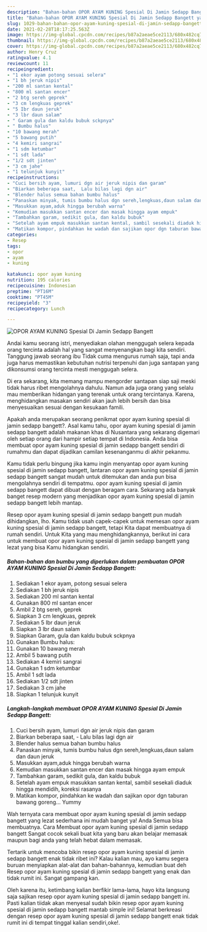 ```yaml
---
description: "Bahan-bahan OPOR AYAM KUNING Spesial Di Jamin Sedapp Bangett yang enak dan Mudah Dibuat"
title: "Bahan-bahan OPOR AYAM KUNING Spesial Di Jamin Sedapp Bangett yang enak dan Mudah Dibuat"
slug: 1029-bahan-bahan-opor-ayam-kuning-spesial-di-jamin-sedapp-bangett-yang-enak-dan-mudah-dibuat
date: 2021-02-28T18:17:25.563Z
image: https://img-global.cpcdn.com/recipes/b87a2aeae5ce2113/680x482cq70/opor-ayam-kuning-spesial-di-jamin-sedapp-bangett-foto-resep-utama.jpg
thumbnail: https://img-global.cpcdn.com/recipes/b87a2aeae5ce2113/680x482cq70/opor-ayam-kuning-spesial-di-jamin-sedapp-bangett-foto-resep-utama.jpg
cover: https://img-global.cpcdn.com/recipes/b87a2aeae5ce2113/680x482cq70/opor-ayam-kuning-spesial-di-jamin-sedapp-bangett-foto-resep-utama.jpg
author: Henry Cruz
ratingvalue: 4.1
reviewcount: 11
recipeingredient:
- "1 ekor ayam potong sesuai selera"
- "1 bh jeruk nipis"
- "200 ml santan kental"
- "800 ml santan encer"
- "2 btg sereh geprek"
- "3 cm lengkuas geprek"
- "5 Ibr daun jeruk"
- "3 lbr daun salam"
- " Garam gula dan kaldu bubuk sckpnya"
- " Bumbu halus"
- "10 bawang merah"
- "5 bawang putih"
- "4 kemiri sangrai"
- "1 sdm ketumbar"
- "1 sdt lada"
- "1/2 sdt jinten"
- "3 cm jahe"
- "1 telunjuk kunyit"
recipeinstructions:
- "Cuci bersih ayam, lumuri dgn air jeruk nipis dan garam"
- "Biarkan beberapa saat,  Lalu bilas lagi dgn air"
- "Blender halus semua bahan bumbu halus"
- "Panaskan minyak, tumis bumbu halus dgn sereh,lengkuas,daun salam dan daun jeruk"
- "Masukkan ayam,aduk hingga berubah warna"
- "Kemudian masukkan santan encer dan masak hingga ayam empuk"
- "Tambahkan garam, sedikit gula, dan kaldu bubuk"
- "Setelah ayam empuk masukkan santan kental, sambil sesekali diaduk hingga mendidih, koreksi rasanya"
- "Matikan kompor, pindahkan ke wadah dan sajikan opor dgn taburan bawang goreng... Yummy"
categories:
- Resep
tags:
- opor
- ayam
- kuning

katakunci: opor ayam kuning 
nutrition: 195 calories
recipecuisine: Indonesian
preptime: "PT16M"
cooktime: "PT45M"
recipeyield: "3"
recipecategory: Lunch

---
```



![OPOR AYAM KUNING Spesial Di Jamin Sedapp Bangett](https://img-global.cpcdn.com/recipes/b87a2aeae5ce2113/680x482cq70/opor-ayam-kuning-spesial-di-jamin-sedapp-bangett-foto-resep-utama.jpg)

Andai kamu seorang istri, menyediakan olahan menggugah selera kepada orang tercinta adalah hal yang sangat menyenangkan bagi kita sendiri. Tanggung jawab seorang ibu Tidak cuma mengurus rumah saja, tapi anda juga harus memastikan kebutuhan nutrisi terpenuhi dan juga santapan yang dikonsumsi orang tercinta mesti menggugah selera.

Di era  sekarang, kita memang mampu mengorder santapan siap saji meski tidak harus ribet mengolahnya dahulu. Namun ada juga orang yang selalu mau memberikan hidangan yang terenak untuk orang tercintanya. Karena, menghidangkan masakan sendiri akan jauh lebih bersih dan bisa menyesuaikan sesuai dengan kesukaan famili. 



Apakah anda merupakan seorang penikmat opor ayam kuning spesial di jamin sedapp bangett?. Asal kamu tahu, opor ayam kuning spesial di jamin sedapp bangett adalah makanan khas di Nusantara yang sekarang digemari oleh setiap orang dari hampir setiap tempat di Indonesia. Anda bisa membuat opor ayam kuning spesial di jamin sedapp bangett sendiri di rumahmu dan dapat dijadikan camilan kesenanganmu di akhir pekanmu.

Kamu tidak perlu bingung jika kamu ingin menyantap opor ayam kuning spesial di jamin sedapp bangett, lantaran opor ayam kuning spesial di jamin sedapp bangett sangat mudah untuk ditemukan dan anda pun bisa mengolahnya sendiri di tempatmu. opor ayam kuning spesial di jamin sedapp bangett dapat dibuat dengan beragam cara. Sekarang ada banyak banget resep modern yang menjadikan opor ayam kuning spesial di jamin sedapp bangett lebih mantap.

Resep opor ayam kuning spesial di jamin sedapp bangett pun mudah dihidangkan, lho. Kamu tidak usah capek-capek untuk memesan opor ayam kuning spesial di jamin sedapp bangett, tetapi Kita dapat membuatnya di rumah sendiri. Untuk Kita yang mau menghidangkannya, berikut ini cara untuk membuat opor ayam kuning spesial di jamin sedapp bangett yang lezat yang bisa Kamu hidangkan sendiri.

<!--inarticleads1-->

##### Bahan-bahan dan bumbu yang diperlukan dalam pembuatan OPOR AYAM KUNING Spesial Di Jamin Sedapp Bangett:

1. Sediakan 1 ekor ayam, potong sesuai selera
1. Sediakan 1 bh jeruk nipis
1. Sediakan 200 ml santan kental
1. Gunakan 800 ml santan encer
1. Ambil 2 btg sereh, geprek
1. Siapkan 3 cm lengkuas, geprek
1. Sediakan 5 Ibr daun jeruk
1. Siapkan 3 lbr daun salam
1. Siapkan  Garam, gula dan kaldu bubuk sckpnya
1. Gunakan  Bumbu halus:
1. Gunakan 10 bawang merah
1. Ambil 5 bawang putih
1. Sediakan 4 kemiri sangrai
1. Gunakan 1 sdm ketumbar
1. Ambil 1 sdt lada
1. Sediakan 1/2 sdt jinten
1. Sediakan 3 cm jahe
1. Siapkan 1 telunjuk kunyit




<!--inarticleads2-->

##### Langkah-langkah membuat OPOR AYAM KUNING Spesial Di Jamin Sedapp Bangett:

1. Cuci bersih ayam, lumuri dgn air jeruk nipis dan garam
1. Biarkan beberapa saat,  - Lalu bilas lagi dgn air
1. Blender halus semua bahan bumbu halus
1. Panaskan minyak, tumis bumbu halus dgn sereh,lengkuas,daun salam dan daun jeruk
1. Masukkan ayam,aduk hingga berubah warna
1. Kemudian masukkan santan encer dan masak hingga ayam empuk
1. Tambahkan garam, sedikit gula, dan kaldu bubuk
1. Setelah ayam empuk masukkan santan kental, sambil sesekali diaduk hingga mendidih, koreksi rasanya
1. Matikan kompor, pindahkan ke wadah dan sajikan opor dgn taburan bawang goreng... Yummy




Wah ternyata cara membuat opor ayam kuning spesial di jamin sedapp bangett yang lezat sederhana ini mudah banget ya! Anda Semua bisa membuatnya. Cara Membuat opor ayam kuning spesial di jamin sedapp bangett Sangat cocok sekali buat kita yang baru akan belajar memasak maupun bagi anda yang telah hebat dalam memasak.

Tertarik untuk mencoba bikin resep opor ayam kuning spesial di jamin sedapp bangett enak tidak ribet ini? Kalau kalian mau, ayo kamu segera buruan menyiapkan alat-alat dan bahan-bahannya, kemudian buat deh Resep opor ayam kuning spesial di jamin sedapp bangett yang enak dan tidak rumit ini. Sangat gampang kan. 

Oleh karena itu, ketimbang kalian berfikir lama-lama, hayo kita langsung saja sajikan resep opor ayam kuning spesial di jamin sedapp bangett ini. Pasti kalian tiidak akan menyesal sudah bikin resep opor ayam kuning spesial di jamin sedapp bangett mantab simple ini! Selamat berkreasi dengan resep opor ayam kuning spesial di jamin sedapp bangett enak tidak rumit ini di tempat tinggal kalian sendiri,oke!.

